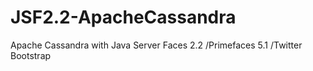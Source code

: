 # JSF2.2-ApacheCassandra
Apache Cassandra with Java Server Faces 2.2 /Primefaces 5.1 /Twitter Bootstrap
